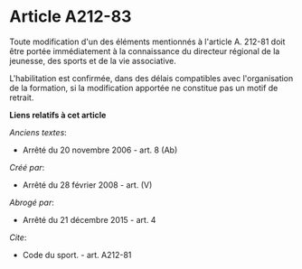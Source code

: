 # Article A212-83

Toute modification d'un des éléments mentionnés à l'article A. 212-81 doit être portée immédiatement à la connaissance du
directeur régional de la jeunesse, des sports et de la vie associative.

L'habilitation est confirmée, dans des délais compatibles avec l'organisation de la formation, si la modification apportée ne
constitue pas un motif de retrait.

**Liens relatifs à cet article**

_Anciens textes_:

  - Arrêté du 20 novembre 2006 - art. 8 (Ab)

_Créé par_:

  - Arrêté du 28 février 2008 - art. (V)

_Abrogé par_:

  - Arrêté du 21 décembre 2015 - art. 4

_Cite_:

  - Code du sport. - art. A212-81
